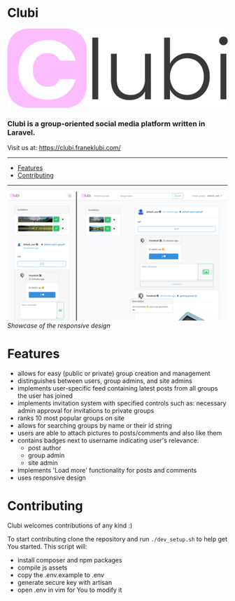 # Clubi

![logo.png](./assets/logo.png)

### Clubi is a group-oriented social media platform written in Laravel.

Visit us at: https://clubi.franeklubi.com/

---
* [Features](#features)
* [Contributing](#contributing)
---

![responsive.png](./assets/responsive.png)
*Showcase of the responsive design*

# Features
* allows for easy (public or private) group creation and management
* distinguishes between users, group admins, and site admins
* implements user-specific feed containing latest posts from all groups the user has joined
* implements invitation system with specified controls such as: necessary admin approval for invitations to private groups
* ranks 10 most popular groups on site
* allows for searching groups by name or their id string
* users are able to attach pictures to posts/comments and also like them
* contains badges next to username indicating user's relevance:
    - post author
    - group admin
    - site admin
* implements 'Load more' functionality for posts and comments
* uses responsive design

# Contributing

Clubi welcomes contributions of any kind :)

To start contributing clone the repository and run `./dev_setup.sh` to help get You started. This script will:
* install composer and npm packages
* compile js assets
* copy the .env.example to .env
* generate secure key with artisan
* open .env in vim for You to modify it
